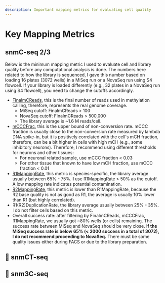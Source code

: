 ```yaml
---
description: Important mapping metrics for evaluating cell quality
---
```


# Key Mapping Metrics

## snmC-seq 2/3

Below is the minimum mapping metric I used to evaluate cell and library quality before any computational analysis is done. The numbers here related to how the library is sequenced, I gave this number based on loading 16 plates \(3072 wells\) in a MiSeq run or a NovaSeq run using S4 flowcell. If your library is loaded differently \(e.g., 32 plates in a NovaSeq run using S4 flowcell\), you need to change the cutoffs accordingly.

* [FinalmCReads](all-mapping-metrics.md#finalmcreads), this is the final number of reads used in methylation calling, therefore, represents the real genome coverage.
  * MiSeq cutoff: FinalmCReads &gt; 100
  * NovaSeq cutoff: FinalmCReads &gt; 500,000
  * The library average is ~1.6 M reads/cell. 
* [mCCCFrac](all-mapping-metrics.md#mcccfrac), this is the upper bound of non-conversion rate. mCCC fraction is usually close to the non-conversion rate measured by lambda DNA spike-in, but it is positively correlated with the cell's mCH fraction, therefore, can be a bit higher in cells with high mCH \(e.g., some inhibitory neurons\). Therefore, I recommend using different thresholds for neurons and other tissues:
  * For neuronal related sample, use mCCC fraction &lt; 0.03
  * For other tissue that known to have low mCH fraction, use mCCC fraction &lt; 0.01
* [R1MappingRate](all-mapping-metrics.md#r-1-mappingrate), this metric is species-specific, the library average usually between 65% - 75%. I use R1MappingRate &gt; 50% as the cutoff. A low mapping rate indicates potential contamination.
* [R2MappingRate](all-mapping-metrics.md#r-2-mappingrate), this metric is lower than R1MappingRate, because the R2 base quality is not as good as R1, the average is usually 10% lower than R1 \(but highly correlated\).
* R1\(R2\)DuplicationRate, the library average usually between 25% - 35%. I do not filter cells based on this metric. 
* Overall success rate: after filtering by FinalmCReads, mCCCFrac, R1MappingRate, we usually got ~80% wells \(or cells\) remaining. The success rate between MiSeq and NovaSeq should be very close. **If the MiSeq success rate is below 65% \(&lt; 2000 success in a total of 3072\), I do not recommend proceeding to NovaSeq.** There must be some quality issues either during FACS or due to the library preparation.

## 🚧 snmCT-seq

## 🚧 snm3C-seq



